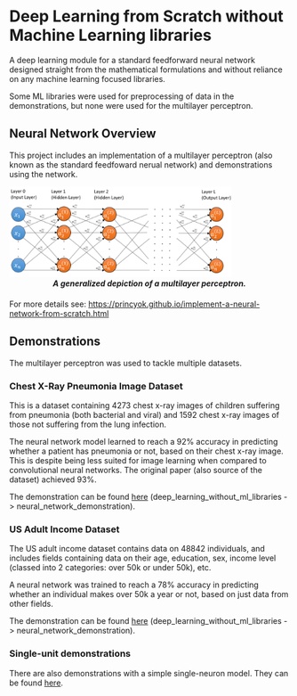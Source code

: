 # Deep Learning from Scratch without Machine Learning libraries 

A deep learning module for a standard feedforward neural network designed straight from the mathematical formulations and without reliance on any machine learning focused libraries.

Some ML libraries were used for preprocessing of data in the demonstrations, but none were used for the multilayer perceptron.

## Neural Network Overview

This project includes an implementation of a multilayer perceptron (also known as the standard feedfoward nerual network) and demonstrations using the network.

<img src="readme_images/fully_connected_standard_feedforward_neural_network.png" style="width: 400px;"/>
<center><i><b> A generalized depiction of a multilayer perceptron.</b></i></center>

<!-- line break hack for markdown below-->
#### 

For more details see: https://princyok.github.io/implement-a-neural-network-from-scratch.html

## Demonstrations
The multilayer perceptron was used to tackle multiple datasets.

### Chest X-Ray Pneumonia Image Dataset
This is a dataset containing 4273 chest x-ray images of children suffering from pneumonia (both bacterial and viral) and 1592 chest x-ray images of those not suffering from the lung infection.

The neural network model learned to reach a 92% accuracy in predicting whether a patient has pneumonia or not, based on their chest x-ray image. This is despite being less suited for image learning when compared to convolutional neural networks.
The original paper (also source of the dataset) achieved 93%.

The demonstration can be found [here](https://github.com/princyok/deep_learning_without_ml_libraries/tree/master/neural_network_demonstration) (deep_learning_without_ml_libraries -> neural_network_demonstration).

### US Adult Income Dataset

The US adult income dataset contains data on 48842 individuals, and includes fields containing data on their age, education, sex, income level (classed into 2 categories: over 50k or under 50k), etc.

A neural network was trained to reach a 78% accuracy in predicting whether an individual makes over 50k a year or not, based on just data from other fields.

The demonstration can be found [here](https://github.com/princyok/deep_learning_without_ml_libraries/tree/master/neural_network_demonstration) (deep_learning_without_ml_libraries -> neural_network_demonstration).

### Single-unit demonstrations

There are also demonstrations with a simple single-neuron model. They can be found [here](https://github.com/princyok/deep_learning_without_ml_libraries/tree/master/one_neuron_demonstration).